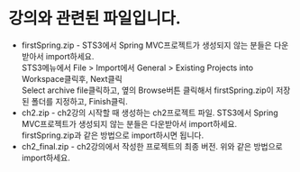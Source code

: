 # 강의와 관련된 파일입니다.
- firstSpring.zip - STS3에서 Spring MVC프로젝트가 생성되지 않는 분들은 다운받아서 import하세요.   
  STS3메뉴에서 File > Import에서 General > Existing Projects into Workspace클릭후, Next클릭  
  Select archive file클릭하고, 옆의 Browse버튼 클릭해서 firstSpring.zip이 저장된 폴더를 지정하고, Finish클릭.  
- ch2.zip - ch2강의 시작할 때 생성하는 ch2프로젝트 파일. STS3에서 Spring MVC프로젝트가 생성되지 않는 분들은 다운받아서 import하세요.   
  firstSpring.zip과 같은 방법으로 import하시면 됩니다.  
- ch2_final.zip - ch2강의에서 작성한 프로젝트의 최종 버전. 위와 같은 방법으로 import하세요.  
  
